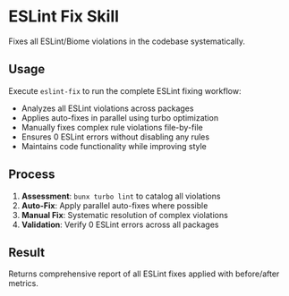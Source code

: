 # ESLint Fix Skill

Fixes all ESLint/Biome violations in the codebase systematically.

## Usage

Execute `eslint-fix` to run the complete ESLint fixing workflow:

- Analyzes all ESLint violations across packages
- Applies auto-fixes in parallel using turbo optimization
- Manually fixes complex rule violations file-by-file
- Ensures 0 ESLint errors without disabling any rules
- Maintains code functionality while improving style

## Process

1. **Assessment**: `bunx turbo lint` to catalog all violations
2. **Auto-Fix**: Apply parallel auto-fixes where possible
3. **Manual Fix**: Systematic resolution of complex violations
4. **Validation**: Verify 0 ESLint errors across all packages

## Result

Returns comprehensive report of all ESLint fixes applied with before/after metrics.
